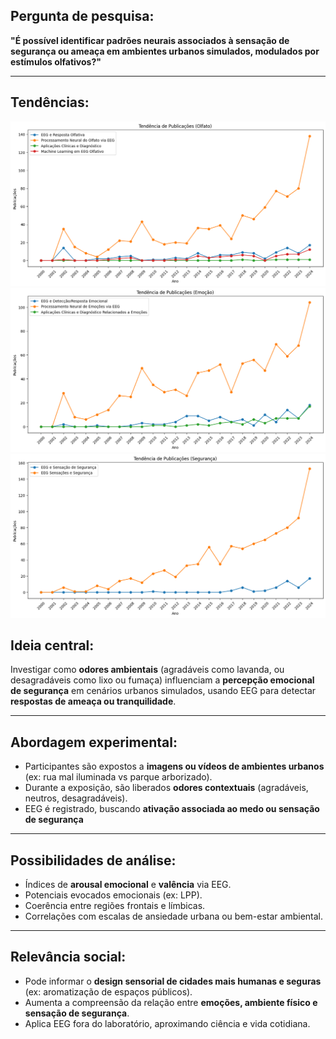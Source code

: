 ## Pergunta de pesquisa:
**"É possível identificar padrões neurais associados à sensação de segurança ou ameaça em ambientes urbanos simulados, modulados por estímulos olfativos?"**

---
## Tendências:
![alt text](image.png)
![alt text](image-1.png)
![alt text](image-2.png)
## Ideia central:
Investigar como **odores ambientais** (agradáveis como lavanda, ou desagradáveis como lixo ou fumaça) influenciam a **percepção emocional de segurança** em cenários urbanos simulados, usando EEG para detectar **respostas de ameaça ou tranquilidade**.

---

## Abordagem experimental:
- Participantes são expostos a **imagens ou vídeos de ambientes urbanos** (ex: rua mal iluminada vs parque arborizado).
- Durante a exposição, são liberados **odores contextuais** (agradáveis, neutros, desagradáveis).
- EEG é registrado, buscando **ativação associada ao medo ou sensação de segurança** 

---

## Possibilidades de análise:
- Índices de **arousal emocional** e **valência** via EEG.
- Potenciais evocados emocionais (ex: LPP).
- Coerência entre regiões frontais e límbicas.
- Correlações com escalas de ansiedade urbana ou bem-estar ambiental.

---

## Relevância social:
- Pode informar o **design sensorial de cidades mais humanas e seguras** (ex: aromatização de espaços públicos).
- Aumenta a compreensão da relação entre **emoções, ambiente físico e sensação de segurança**.
- Aplica EEG fora do laboratório, aproximando ciência e vida cotidiana.
